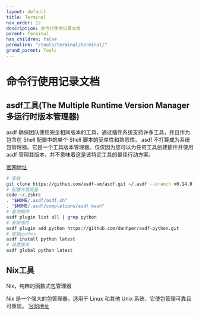 ```yaml
---
layout: default
title: Terminal
nav_order: 12
description: 命令行使用记录文档
parent: Terminal
has_children: false
permalink: "/tools/terminal/terminal/"
grand_parent: Tools
---
```


# 命令行使用记录文档

## asdf工具(The Multiple Runtime Version Manager多运行时版本管理器)

asdf 确保团队使用完全相同版本的工具，通过插件系统支持许多工具，并且作为包含在 Shell 配置中的单个 Shell 脚本的简单性和熟悉性。
asdf 不打算成为系统包管理器。它是一个工具版本管理器。仅仅因为您可以为任何工具创建插件并使用 asdf 管理其版本，并不意味着这是该特定工具的最佳行动方案。

[官网地址](https://asdf-vm.com/)

```bash
# 安装
git clone https://github.com/asdf-vm/asdf.git ~/.asdf --branch v0.14.0
# 配置环境变量
code ~/.zshrc
. "$HOME/.asdf/asdf.sh"
. "$HOME/.asdf/completions/asdf.bash"
# 查询插件
asdf plugin list all | grep python
# 安装插件
asdf plugin add python https://github.com/danhper/asdf-python.git
# 安装python
asdf install python latest
# 设置版本
asdf global python latest
```

## Nix工具

Nix，纯粹的函数式包管理器

Nix 是一个强大的包管理器，适用于 Linux 和其他 Unix 系统，它使包管理可靠且可重现。
[官网地址](https://nixos.org/nix/)
